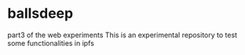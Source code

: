 # ballsdeep
part3 of the web experiments
This is an experimental repository to test some functionalities in ipfs
